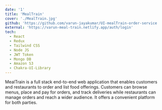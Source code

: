 ```yaml
---
date: '1'
title: 'MealTrain'
cover: './MealTrain.jpg'
github: 'https://github.com/varun-jayakumar/UI-mealTrain-order-service'
external: 'https://varun-meal-train.netlify.app/auth/login'
tech:
  - React
  - Redux
  - Tailwind CSS
  - Node JS
  - JWT Token
  - Mongo DB
  - Amazon S3
  - Chakra-UI-Library
---
```


MealTrain is a full stack end-to-end web application that enables customers and restaurants to order and list food offerings. Customers can browse menus, place and pay for orders, and track deliveries while restaurants can manage orders and reach a wider audience. It offers a convenient platform for both parties.

 <!-- Available on [Visual Studio Marketplace](https://marketplace.visualstudio.com/items?itemName=brittanychiang.halcyon-vscode), [Package Control](https://packagecontrol.io/packages/Halcyon%20Theme), [Atom Package Manager](https://atom.io/themes/halcyon-syntax), and [npm](https://www.npmjs.com/package/hyper-halcyon-theme). -->
